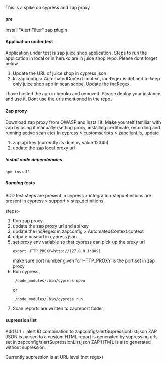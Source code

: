 This is a spike on cypress and zap proxy 

#### pre
Install "Alert Filter" zap plugin

#### Application under test 
Application under test is zap juice shop application. Steps to run the application in local or in heruko are in juice shop repo. Please dont forget below
1. Update the URL of juice shop in cypress.json
2. In zapconfig > AutomatedContext.context, incRegex is defined to keep only juice shop app in scan scope. Update the incRegex.

I have hosted the app in heroku and removed. Please deploy your instance and use it. Dont use the urls mentioned in the repo. 

#### Zap proxy
Download zap proxy from OWASP and install it. Make yourself familiar with zap by using it manually (setting proxy, installing certificate, recording and running active scan etc)
In  cypress > customscripts > zapclient.js, update 
1. zap api key (currently its dummy value 12345)
2. update the zap local proxy url



##### Install node dependencies
```
npm install
```

##### Running tests
BDD test steps are present in cypress > integration 
stepdefinitions are present in cypress > support > step_definitions

steps:-
1. Run zap proxy
2. update the zap proxy url and api key
3. update the incRegex in zapconfig > AutomatedContext.context
4. udpate baseurl in cypress.json
5. set proxy env variable so that cypress can pick up the proxy url
    ```
    export HTTP_PROXY=http://127.0.0.1:8091
    ```
    make sure port number given for HTTP_PROXY is the port set in zap proxy
6. Run cypress,
    ```
    ./node_modules/.bin/cypress open 
    ```
    or
    ```
    ./node_modules/.bin/cypress run
    ```
7. Scan reports are written to zapreport folder

#### supression list
Add Url + alert ID combination to zapconfig/alertSupressionList.json
ZAP JSON is parsed to a custom HTML report is generated by supressing urls set in zapconfig/alertSupressionList.json
ZAP HTML is also generated without supression. 

Currently supression is at URL level (not regex)


